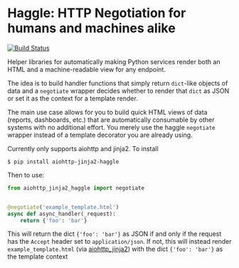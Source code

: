 # Haggle: HTTP Negotiation for humans and machines alike

[![Build Status](https://travis-ci.org/avengerpenguin/haggle.svg?branch=master)](https://travis-ci.org/avengerpenguin/haggle)

Helper libraries for automatically making Python services render both an HTML and a
machine-readable view for any endpoint.

The idea is to build handler functions that simply return `dict`-like objects of data and
a `negotiate` wrapper decides whether to render that `dict` as JSON or set it as the
context for a template render.

The main use case allows for you to build quick HTML views of data
(reports, dashboards, etc.) that are automatically consumable by other systems with no
additional effort. You merely use the haggle `negotiate` wrapper instead of a template
decorator you are already using.

Currently only supports aiohttp and jinja2. To install

```
$ pip install aiohttp-jinja2-haggle
```

Then to use:

```python
from aiohttp_jinja2_haggle import negotiate


@negotiate('example_template.html')
async def async_handler(_request):
    return {'foo': 'bar'}
```

This will return the dict `{'foo': 'bar'}` as JSON if and only if the request has
the `Accept` header set to `application/json`.
If not, this will instead render `example_template.html`
(via [aiohttp_jinja2](https://github.com/aio-libs/aiohttp-jinja2)) with the dict
`{'foo': 'bar'}` as the template context